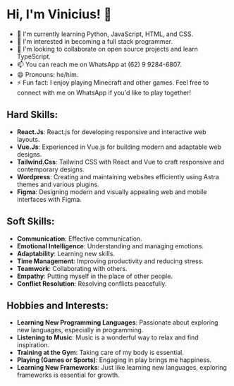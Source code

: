 # Hi, I'm Vinicius! 👋

- 🌱 I'm currently learning Python, JavaScript, HTML, and CSS.
- 👀 I'm interested in becoming a full stack programmer.
- 💞️ I'm looking to collaborate on open source projects and learn TypeScript.
- 📫 You can reach me on WhatsApp at (62) 9 9284-6807.
- 😄 Pronouns: he/him.
- ⚡ Fun fact: I enjoy playing Minecraft and other games. Feel free to connect with me on WhatsApp if you'd like to play together!

## Hard Skills:
- **React.Js**: React.js for developing responsive and interactive web layouts.
- **Vue.Js**: Experienced in Vue.js for building modern and adaptable web designs.
- **Tailwind.Css**: Tailwind CSS with React and Vue to craft responsive and contemporary designs.
- **Wordpress**: Creating and maintaining websites efficiently using Astra themes and various plugins.
- **Figma**: Designing modern and visually appealing web and mobile interfaces with Figma.

## Soft Skills:
- **Communication**: Effective communication.
- **Emotional Intelligence**: Understanding and managing emotions.
- **Adaptability**: Learning new skills.
- **Time Management**: Improving productivity and reducing stress.
- **Teamwork**: Collaborating with others.
- **Empathy**: Putting myself in the place of other people.
- **Conflict Resolution**: Resolving conflicts peacefully.

## Hobbies and Interests:
- **Learning New Programming Languages**: Passionate about exploring new languages, especially in programming.
- **Listening to Music**: Music is a wonderful way to relax and find inspiration.
- **Training at the Gym**: Taking care of my body is essential.
- **Playing (Games or Sports)**: Engaging in play brings me happiness.
- **Learning New Frameworks**: Just like learning new languages, exploring frameworks is essential for growth.
